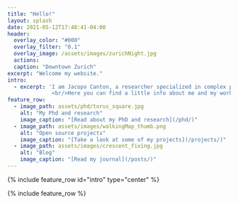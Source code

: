 ```yaml
---
title: "Hello!"
layout: splash
date: 2021-05-12T17:48:41-04:00
header:
  overlay_color: "#000"
  overlay_filter: "0.1"
  overlay_image: /assets/images/zurichNight.jpg
  actions:
  caption: "Downtown Zurich"
excerpt: "Welcome my website."
intro: 
  - excerpt: 'I am Jacopo Canton, a researcher specialized in complex physics simulations.
              <br/>Here you can find a little info about me and my work.'
feature_row:
  - image_path: assets/phd/torus_square.jpg
    alt: "My Phd and research"
    image_caption: "[Read about my PhD and research](/phd/)"
  - image_path: assets/images/walkingMap_thumb.png
    alt: "Open source projects"
    image_caption: "[Take a look at some of my projects](/projects/)"
  - image_path: assets/images/crescent_fixing.jpg
    alt: "Blog"
    image_caption: "[Read my journal](/posts/)"
---
```


{% include feature_row id="intro" type="center" %}

{% include feature_row %}
